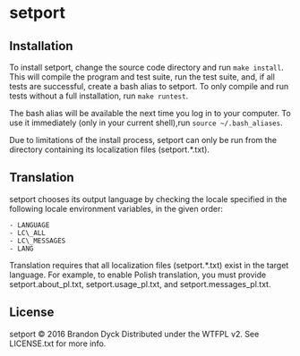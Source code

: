 setport
========

Installation
-------------

To install setport, change the source code directory and run `make install`.
This will compile the program and test suite, run the test suite, and, if all
tests are successful, create a bash alias to setport. To only compile and run
tests without a full installation, run `make runtest`.

The bash alias will be available the next time you log in to your computer.
To use it immediately (only in your current shell),run `source ~/.bash_aliases`.

Due to limitations of the install process, setport can only be run from
the directory containing its localization files (setport.*.txt).


Translation
------------

setport chooses its output language by checking the locale specified in the
following locale environment variables, in the given order:

	- LANGUAGE
	- LC\_ALL
	- LC\_MESSAGES
	- LANG

Translation requires that all localization files (setport.*.txt) exist in the
target language. For example, to enable Polish translation, you must provide
setport.about\_pl.txt, setport.usage\_pl.txt, and setport.messages\_pl.txt.

License
--------

setport © 2016 Brandon Dyck
Distributed under the WTFPL v2. See LICENSE.txt for more info.
